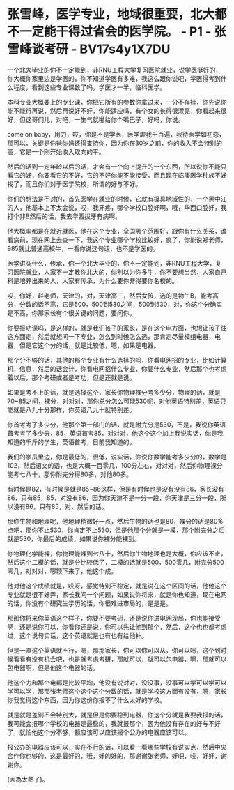 # 张雪峰，医学专业，地域很重要，北大都不一定能干得过省会的医学院。 - P1 - 张雪峰谈考研 - BV17s4y1X7DU

一个北大毕业的你不一定能到，非RNU工程大学复习医院就业，说学医挺好的，你大概你家里边是学医的，你不知道学医有多难，我这么跟你说吧，学医得考到什么程度，看到这些专业课数了吗，学医才一半，临科医学。

本科专业大概要上的专业课，你把它所有的参数你拿过来，一分不存挂，你先说你能不能行再说，然后再说好不好，你能适应吗，有个女的长得很漂亮，你看起来很好，但这哥们儿，对吧，一生气就啪给你个嘴巴子，好吗，你说。

come on baby，用力，哎，你是不是学医，医学虐我千百遍，我待医学如初恋，那可以，关键是你爸你妈还得支持你，因为你在30岁之前，你的收入不会特别的高，它是一个刚开始收入取向的平。

然后的话到一定年龄以后的话，才会有一个向上提升的一个东西，所以说你不能只看它的好，你要看它的不好，它的不好你能不能接受，而且现在临康医学种族不好找了，而且你们对于医学院校，所谓的好与不好。

你们的想法是不对的，首先医学在就业的时候，它就有极具地域性的，一个黑中江的人，他基本上不太会说，哎，我牙疼，哪个学校口腔好啊，哦，华西口腔好，我打个非B然后的话，我去华西拔牙有病啊。

他大概率都是在就近就医，他在这个专业，全国哪个范围好，跟你有什么关系，谁看病前，现在网上去查一下，我这个专业哪个学校比较好，疯了，你能说郑老师，985就比普通高校牛，一看你说这句话，也不是学医的。

医学讲究什么，传承，你一个北大毕业的，你不一定能到，非RNU工程大学，复习医院就业，人家不一定教你北大的，你别以为你多牛，你不要想当然，人家自己科是培养出来的人，人家有传承，为什么要你非得要你名校的。

哎，你好，赵老师，天津的，对，天津高三，然后女孩，选的是物生B，能考高分，分数的话不高，它是500，500到530之间，500到530，对，你这个分确实是不高，你那家长有个很关键的问题，要问你。

你要报功课吗，是这样的，就是我们孩子的家长，是在这个电方面，也想让孩子往这方面走，然后就想问一下专业，怎么到时候怎么选，那肯定尽量模组电器，电器，但是它这个分的话，就是比较低，嗯，如果是电器。

那个分不够的话，其他的那个专业有什么选择的吗，你看电网招的专业，比如计算机，信息，然后的话会计，你看电网招什么专业，你要什么专业，然后那个也考虑着以后，那个考研或者是考功，但是还就是说。

如果是考不上的话，就是选择这个，家长你物理裸分考多少分，物理的话，就是70~85之间，裸分，对对对，那你总分怎么可能530呢，对他英语特别差，英语只能就是八九十分那样，你英语八九十就特别差。

你首考考了多少分，他那个第一部门的话，就是附完分是530，不是，我说你英语首考考了多少分，85，英语首考85，对对对，他这个这个加上我说实话，你是我知道的千斤的学生，英语首考，目前我知道的。

我们的学员里边，你是最低的，很低，说实话，你说你数学能考多少分的，数学是102，然后语文的话，也是大概一百零几，100分左右，对对对，然后你物理裸分能考七八十，那你附完分得80多，对他80多。

有时候是82，有时候是就是85~86这样，但是有时候也是没有没有86，家长没有86，只有85，85，对没有86，因为你天津不是一分一段，你天津是三分一段，所以没有86，只有85，对，然后的话。

那你生物和地理呢，他地理稍微好一点，然后生物的话也是80，裸分的话是80多点吧，那你不止530，你肯定不止530，但是他那个分就是一模，那个附完分之后就是530，你最后的成绩，如果说你裸分能裸到。

你物理化学能裸，你物理能裸到七八十，然后你生物地理也是大概，你应该不止，然后这个二模的话，就是分比较低了，二模的话就是500，500零几，附完分500零几，对对对，哪颗下来了，他这个成。

他对他这个成绩就是，哎呀，感觉特别不稳定，就是说在这个区间的话，他他这个专业就是很不好弄，家长我问一个问题，如果说你将来，就是你也知道，现在电网的话，你没有个研究生学历的话，你很难进市局的，是是是。

那那你将来你英语这个样子，你要不要考研，还是说你进电网现局，你也能接受啊，还是说你可以，你看你还是说，你可以先让他到那个，然后，这个也也都考虑过，这个说句实话，这个英语就是也有也有给他补。

但是一直这个英语就不行，嗯，那那家长，你可以你可以从，你可以吗，这个到时候看看有没有机会吧，也是就考虑考研，那就可以，就可以包电器，啊，那就可以包电器啊，但是他这个电器的话。

他这个力和那个电都是比较平均，他没有说对对，没没事，没事可以学可以学可以学可以学，那那张老师这个这个这个分数的话，就是学校这方面有没有，嗯，家长你我觉得这个东西，因为你这份你报不了什么太好的学校。

就是就是差别不会特别大，就是但是你要稳到电器，你这个分就是我要我报的话，我可能会报哪个学校的电器是最稳的，我就报那个，因为他没有存在的好与不好了，就怕他这个分不够，额应该可以应该报个公办的电器应该可以。

报公办的电器应该可以，实在不行的话，可以看一看哪些学校有说实点，然后中央合作你也够的，这是最好的，哦，好的好的，那谢谢张老师，好吧，哎，好好，谢谢你。

(因為太熱了)。